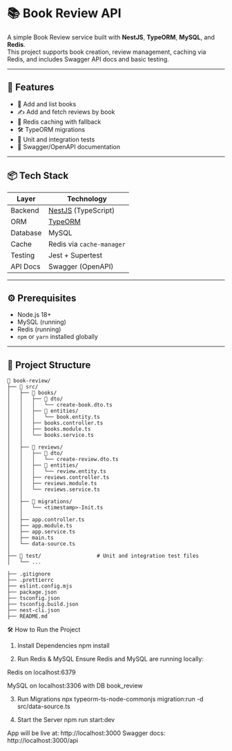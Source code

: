 # 📚 Book Review API

A simple Book Review service built with **NestJS**, **TypeORM**, **MySQL**, and **Redis**.  
This project supports book creation, review management, caching via Redis, and includes Swagger API docs and basic testing.

---

## 🚀 Features

- 📘 Add and list books
- ✍️ Add and fetch reviews by book
- 🧠 Redis caching with fallback
- 🛠 TypeORM migrations
- 🧪 Unit and integration tests
- 📜 Swagger/OpenAPI documentation

---

## 📦 Tech Stack

| Layer           | Technology                |
|----------------|----------------------------|
| Backend         | [NestJS](https://nestjs.com) (TypeScript) |
| ORM             | [TypeORM](https://typeorm.io) |
| Database        | MySQL                     |
| Cache           | Redis via `cache-manager` |
| Testing         | Jest + Supertest          |
| API Docs        | Swagger (OpenAPI)         |

---

## ⚙️ Prerequisites

- Node.js 18+
- MySQL (running)
- Redis (running)
- `npm` or `yarn` installed globally

---

## 📁 Project Structure

```
📁 book-review/
├── 📂 src/
│   ├── 📂 books/
│   │   ├── 📂 dto/
│   │   │   └── create-book.dto.ts
│   │   ├── 📂 entities/
│   │   │   └── book.entity.ts
│   │   ├── books.controller.ts
│   │   ├── books.module.ts
│   │   └── books.service.ts
│   │
│   ├── 📂 reviews/
│   │   ├── 📂 dto/
│   │   │   └── create-review.dto.ts
│   │   ├── 📂 entities/
│   │   │   └── review.entity.ts
│   │   ├── reviews.controller.ts
│   │   ├── reviews.module.ts
│   │   └── reviews.service.ts
│   │
│   ├── 📂 migrations/
│   │   └── <timestamp>-Init.ts
│   │
│   ├── app.controller.ts
│   ├── app.module.ts
│   ├── app.service.ts
│   ├── main.ts
│   └── data-source.ts
│
├── 📂 test/                  # Unit and integration test files
│   └── ...

├── .gitignore
├── .prettierrc
├── eslint.config.mjs
├── package.json
├── tsconfig.json
├── tsconfig.build.json
├── nest-cli.json
├── README.md
```


🛠 How to Run the Project
1. Install Dependencies
npm install

2. Run Redis & MySQL
Ensure Redis and MySQL are running locally:

Redis on localhost:6379

MySQL on localhost:3306 with DB book_review

3. Run Migrations
npx typeorm-ts-node-commonjs migration:run -d src/data-source.ts

4. Start the Server
npm run start:dev

App will be live at: http://localhost:3000
Swagger docs: http://localhost:3000/api
